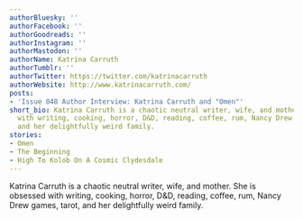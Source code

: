 ```yaml
---
authorBluesky: ''
authorFacebook: ''
authorGoodreads: ''
authorInstagram: ''
authorMastodon: ''
authorName: Katrina Carruth
authorTumblr: ''
authorTwitter: https://twitter.com/katrinacarruth
authorWebsite: http://www.katrinacarruth.com/
posts:
- 'Issue 048 Author Interview: Katrina Carruth and "Omen"'
short_bio: Katrina Carruth is a chaotic neutral writer, wife, and mother. She is obsessed
  with writing, cooking, horror, D&D, reading, coffee, rum, Nancy Drew games, tarot,
  and her delightfully weird family.
stories:
- Omen
- The Beginning
- High To Kolob On A Cosmic Clydesdale
---
```


Katrina Carruth is a chaotic neutral writer, wife, and mother. She is obsessed with writing, cooking, horror, D&D, reading, coffee, rum, Nancy Drew games, tarot, and her delightfully weird family.